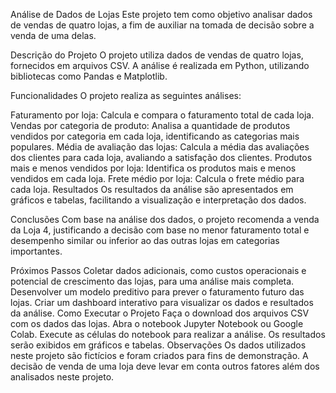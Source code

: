 Análise de Dados de Lojas
Este projeto tem como objetivo analisar dados de vendas de quatro lojas, a fim de auxiliar na tomada de decisão sobre a venda de uma delas.

Descrição do Projeto
O projeto utiliza dados de vendas de quatro lojas, fornecidos em arquivos CSV. A análise é realizada em Python, utilizando bibliotecas como Pandas e Matplotlib.

Funcionalidades
O projeto realiza as seguintes análises:

Faturamento por loja: Calcula e compara o faturamento total de cada loja.
Vendas por categoria de produto: Analisa a quantidade de produtos vendidos por categoria em cada loja, identificando as categorias mais populares.
Média de avaliação das lojas: Calcula a média das avaliações dos clientes para cada loja, avaliando a satisfação dos clientes.
Produtos mais e menos vendidos por loja: Identifica os produtos mais e menos vendidos em cada loja.
Frete médio por loja: Calcula o frete médio para cada loja.
Resultados
Os resultados da análise são apresentados em gráficos e tabelas, facilitando a visualização e interpretação dos dados.

Conclusões
Com base na análise dos dados, o projeto recomenda a venda da Loja 4, justificando a decisão com base no menor faturamento total e desempenho similar ou inferior ao das outras lojas em categorias importantes.

Próximos Passos
Coletar dados adicionais, como custos operacionais e potencial de crescimento das lojas, para uma análise mais completa.
Desenvolver um modelo preditivo para prever o faturamento futuro das lojas.
Criar um dashboard interativo para visualizar os dados e resultados da análise.
Como Executar o Projeto
Faça o download dos arquivos CSV com os dados das lojas.
Abra o notebook Jupyter Notebook ou Google Colab.
Execute as células do notebook para realizar a análise.
Os resultados serão exibidos em gráficos e tabelas.
Observações
Os dados utilizados neste projeto são fictícios e foram criados para fins de demonstração.
A decisão de venda de uma loja deve levar em conta outros fatores além dos analisados neste projeto.

